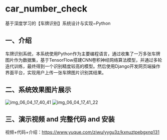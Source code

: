 # car_number_check
基于深度学习的【车牌识别】系统设计与实现~Python

## 一、介绍
车牌识别系统，本系统使用Python作为主要编程语言，通过收集了一万多张车牌图片作为数据集，基于TensorFlow搭建CNN卷积神经网络算法模型，并通过多轮迭代训练，最终得到一个识别精度较高的模型。然后使用Django开发网页端操作界面平台，实现用户上传一张车牌图片识别其结果。

## 二、系统效果图片展示
![img_06_04_17_40_41](https://github.com/user-attachments/assets/cebde7a9-ee52-49ed-8072-35d0dbd93004)
![img_06_04_17_41_22](https://github.com/user-attachments/assets/616735e1-dd2d-4945-b441-a0cdb74e1f33)

## 三、演示视频 and 完整代码 and 安装
视频+代码+介绍：https://www.yuque.com/ziwu/yygu3z/kxnuztpebgxnp131
